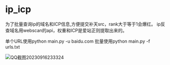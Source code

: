 # ip_icp
为了批量查询ip的域名和ICP信息,方便提交补天src，rank大于等于1会爆红。
ip反查域名用webscan的api，权重和ICP是爱站正则提取出来的。

单个URL使用python main.py -u baidu.com
批量使用python main.py -f urls.txt

![QQ截图20230916233324](https://github.com/1234556789lj/ip_icp/assets/118456270/1997a4e8-b6f6-4bcf-a493-2e8896ffcef6)
